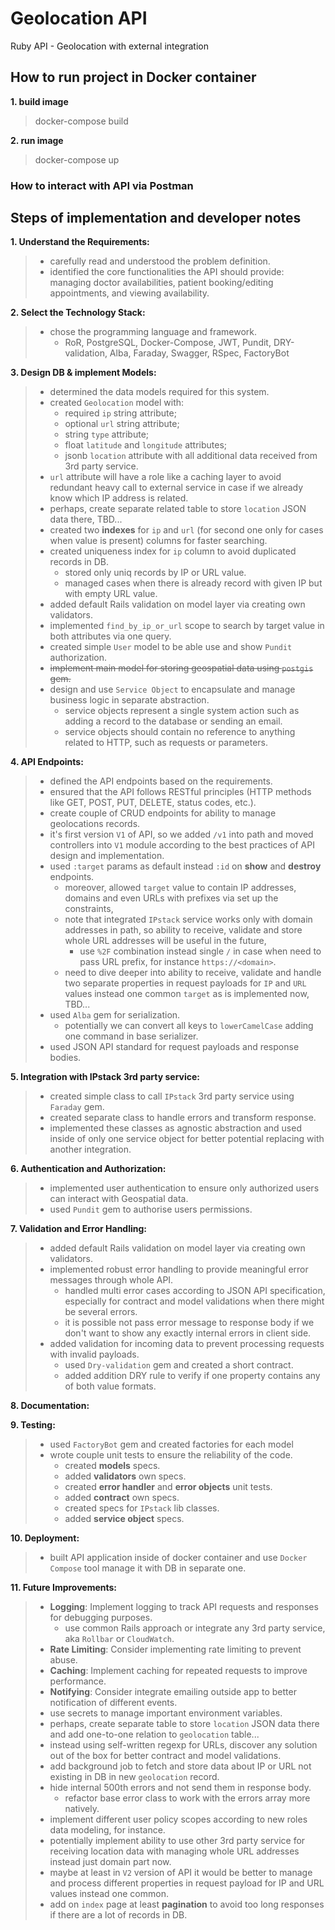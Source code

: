 # Geolocation API
Ruby API - Geolocation with external integration


## How to run project in Docker container

**1. build image**
> docker-compose build

**2. run image**
> docker-compose up


### How to interact with API via Postman

[//]: # (**1. visit deployed app on next link**)
[//]: # (> https://geospatial-app-rngt.onrender.com/)

[//]: # (**2. send request with new ticket data to the API server with JSON body that can be the same as in example**)
[//]: # (> POST https://geospatial-app-rngt.onrender.com/api/v1/tickets)

[//]: # (**3. open new ticket card on webb-app page to see all details and plotted polygons on the map**)
[//]: # (> https://geospatial-app-rngt.onrender.com/tickets/1)


## Steps of implementation and developer notes

**1. Understand the Requirements:**
> - carefully read and understood the problem definition.
> - identified the core functionalities the API should provide: managing doctor availabilities, patient booking/editing appointments, and viewing availability.

**2. Select the Technology Stack:**
> - chose the programming language and framework.
>   - RoR, PostgreSQL, Docker-Compose, JWT, Pundit, DRY-validation, Alba, Faraday, Swagger, RSpec, FactoryBot

**3. Design DB & implement Models:**
> - determined the data models required for this system.
> - created `Geolocation` model with:
>   - required `ip` string attribute;
>   - optional `url` string attribute;
>   - string `type` attribute;
>   - float `latitude` and `longitude` attributes;
>   - jsonb `location` attribute with all additional data received from 3rd party service.
> - `url` attribute will have a role like a caching layer to avoid redundant heavy call to external service in case if we already know which IP address is related.
> - perhaps, create separate related table to store `location` JSON data there, TBD...
> - created two **indexes** for `ip` and `url` (for second one only for cases when value is present) columns for faster searching.
> - created uniqueness index for `ip` column to avoid duplicated records in DB.
>   - stored only uniq records by IP or URL value.
>   - managed cases when there is already record with given IP but with empty URL value.
> - added default Rails validation on model layer via creating own validators.
> - implemented `find_by_ip_or_url` scope to search by target value in both attributes via one query.
> - created simple `User` model to be able use and show `Pundit` authorization.
> - ~~implement main model for storing geospatial data using `postgis` gem.~~
> - design and use `Service Object` to encapsulate and manage business logic in separate abstraction.
>   - service objects represent a single system action such as adding a record to the database or sending an email.
>   - service objects should contain no reference to anything related to HTTP, such as requests or parameters.

[//]: # (> - final DB schema with relations is next &#40;see screenshot below&#41;.)
[//]: # (> - seed DB with default data.)

**4. API Endpoints:**

> - defined the API endpoints based on the requirements.
> - ensured that the API follows RESTful principles (HTTP methods like GET, POST, PUT, DELETE, status codes, etc.).
> - create couple of CRUD endpoints for ability to manage geolocations records.
> - it's first version `V1` of API, so we added `/v1` into path and moved controllers into `V1` module according to the best practices of API design and implementation.
> - used `:target` params as default instead `:id` on **show** and **destroy** endpoints.
>   - moreover, allowed `target` value to contain IP addresses, domains and even URLs with prefixes via set up the constraints,
>   - note that integrated `IPstack` service works only with domain addresses in path, so ability to receive, validate and store whole URL addresses will be useful in the future,
>     - use `%2F` combination instead single `/` in case when need to pass URL prefix, for instance `https://<domain>`.
>   - need to dive deeper into ability to receive, validate and handle two separate properties in request payloads for `IP` and `URL` values instead one common `target` as is implemented now, TBD...
> - used `Alba` gem for serialization.
>   - potentially we can convert all keys to `lowerCamelCase` adding one command in base serializer.
> - used JSON API standard for request payloads and response bodies.

**5. Integration with IPstack 3rd party service:**
> - created simple class to call `IPstack` 3rd party service using `Faraday` gem.
> - created separate class to handle errors and transform response.
> - implemented these classes as agnostic abstraction and used inside of only one service object for better potential replacing with another integration.

**6. Authentication and Authorization:**
> - implemented user authentication to ensure only authorized users can interact with Geospatial data.
> - used `Pundit` gem to authorise users permissions.

[//]: # (> - use `JWT` gem to authentication users)
[//]: # (> - create simple `login` endpoint to authenticate current user by JWT)

**7. Validation and Error Handling:**
> - added default Rails validation on model layer via creating own validators.
> - implemented robust error handling to provide meaningful error messages through whole API.
>   - handled multi error cases according to JSON API specification, especially for contract and model validations when there might be several errors.
>   - it is possible not pass error message to response body if we don't want to show any exactly internal errors in client side.
> - added validation for incoming data to prevent processing requests with invalid payloads.
>   - used `Dry-validation` gem and created a short contract.
>   - added addition DRY rule to verify if one property contains any of both value formats.

**8. Documentation:**

[//]: # (> - created this README.md file that explains how to run and use the service.)
[//]: # (> - added developer notes that were written during implementation)
[//]: # (> - included Postman collection into project for sharing with other team members)
[//]: # (>   - here is short description about all created endpoints)

**9. Testing:**
> - used `FactoryBot` gem and created factories for each model
> - wrote couple unit tests to ensure the reliability of the code.
>   - created **models** specs.
>   - added **validators** own specs.
>   - created **error handler** and **error objects** unit tests.
>   - added **contract** own specs.
>   - created specs for `IPstack` lib classes.
>   - added **service object** specs.

[//]: # (> - cover all endpoint with own integration test using Swagger framework and generate very useful and helpful documentation)
[//]: # (>   - visit `<server>/api-docs` you can see automatically generated API documentation like on screenshot above)
[//]: # (> - use `simplecov` gem to check amount of covered code with tests)

**10. Deployment:**
> - built API application inside of docker container and use `Docker Compose` tool manage it with DB in separate one.

**11. Future Improvements:**
> - **Logging**: Implement logging to track API requests and responses for debugging purposes.
>   - use common Rails approach or integrate any 3rd party service, aka `Rollbar` or `CloudWatch`.
> - **Rate Limiting**: Consider implementing rate limiting to prevent abuse.
> - **Caching**: Implement caching for repeated requests to improve performance.
> - **Notifying**: Consider integrate emailing outside app to better notification of different events.
> - use secrets to manage important environment variables.
> - perhaps, create separate table to store `location` JSON data there and add one-to-one relation to `geolocation` table...
> - instead using self-written regexp for URLs, discover any solution out of the box for better contract and model validations.
> - add background job to fetch and store data about IP or URL not existing in DB in new `geolocation` record.
> - hide internal 500th errors and not send them in response body.
>   - refactor base error class to work with the errors array more natively.
> - implement different user policy scopes according to new roles data modeling, for instance.
> - potentially implement ability to use other 3rd party service for receiving location data with managing whole URL addresses instead just domain part now.
> - maybe at least in `V2` version of API it would be better to manage and process different properties in request payload for IP and URL values instead one common.
> - add on `index` page at least **pagination** to avoid too long responses if there are a lot of records in DB.
